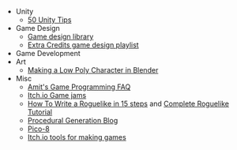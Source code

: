 * Unity
    * [50 Unity Tips](http://www.gamasutra.com/blogs/HermanTulleken/20160812/279100/50_Tips_and_Best_Practices_for_Unity_2016_Edition.php)
* Game Design
    * [Game design library](http://www.lizengland.com/blog/game-design-library/)
    * [Extra Credits game design playlist](https://www.youtube.com/playlist?list=PLhyKYa0YJ_5BkTruCmaBBZ8z6cP9KzPiX)
* Game Development
* Art
    * [Making a Low Poly Character in Blender](https://cgcookie.com/archive/low-poly-character-creation-blender-unity/)
* Misc
    * [Amit's Game Programming FAQ](http://www-cs-students.stanford.edu/~amitp/gameprog.html)
    * [Itch.io Game jams](https://itch.io/jams)
    * [How To Write a Roguelike in 15 steps](http://www.roguebasin.com/index.php?title=How_to_Write_a_Roguelike_in_15_Steps) and [Complete Roguelike Tutorial](http://www.roguebasin.com/index.php?title=Complete_Roguelike_Tutorial,_using_python%2Blibtcod)
    * [Procedural Generation Blog](http://procedural-generation.tumblr.com/)
    * [Pico-8](http://www.lexaloffle.com/pico-8.php)
    * [Itch.io tools for making games](https://itch.io/tools)
